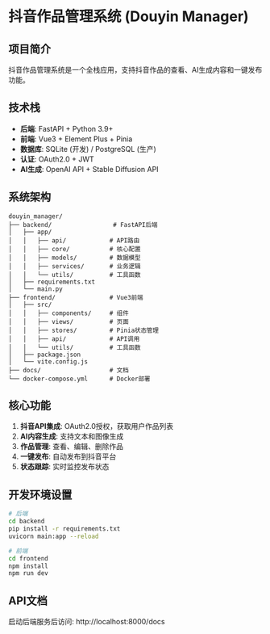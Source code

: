 # 抖音作品管理系统 (Douyin Manager)

## 项目简介
抖音作品管理系统是一个全栈应用，支持抖音作品的查看、AI生成内容和一键发布功能。

## 技术栈
- **后端**: FastAPI + Python 3.9+
- **前端**: Vue3 + Element Plus + Pinia
- **数据库**: SQLite (开发) / PostgreSQL (生产)
- **认证**: OAuth2.0 + JWT
- **AI生成**: OpenAI API + Stable Diffusion API

## 系统架构
```
douyin_manager/
├── backend/                 # FastAPI后端
│   ├── app/
│   │   ├── api/            # API路由
│   │   ├── core/           # 核心配置
│   │   ├── models/         # 数据模型
│   │   ├── services/       # 业务逻辑
│   │   └── utils/          # 工具函数
│   ├── requirements.txt
│   └── main.py
├── frontend/               # Vue3前端
│   ├── src/
│   │   ├── components/     # 组件
│   │   ├── views/          # 页面
│   │   ├── stores/         # Pinia状态管理
│   │   ├── api/            # API调用
│   │   └── utils/          # 工具函数
│   ├── package.json
│   └── vite.config.js
├── docs/                   # 文档
└── docker-compose.yml      # Docker部署
```

## 核心功能
1. **抖音API集成**: OAuth2.0授权，获取用户作品列表
2. **AI内容生成**: 支持文本和图像生成
3. **作品管理**: 查看、编辑、删除作品
4. **一键发布**: 自动发布到抖音平台
5. **状态跟踪**: 实时监控发布状态

## 开发环境设置
```bash
# 后端
cd backend
pip install -r requirements.txt
uvicorn main:app --reload

# 前端
cd frontend
npm install
npm run dev
```

## API文档
启动后端服务后访问: http://localhost:8000/docs 
